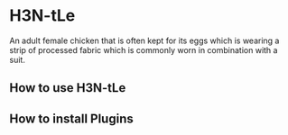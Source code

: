 # H3N-tLe
 An adult female chicken that is often kept for its eggs which is wearing a strip of processed fabric which is commonly worn in combination with a suit.


## __How to use H3N-tLe__


## __How to install Plugins__
<!-- UwU senpai pwease teach me how I can instawl pwugins -->




